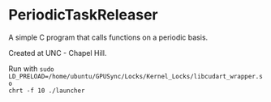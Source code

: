 # PeriodicTaskReleaser
A simple C program that calls functions on a periodic basis.

Created at UNC - Chapel Hill.

Run with 
<code>sudo LD_PRELOAD=/home/ubuntu/GPUSync/Locks/Kernel_Locks/libcudart_wrapper.so chrt -f 10 ./launcher</code>
